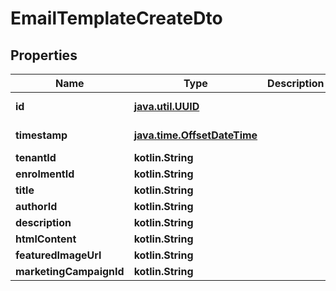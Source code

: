 
# EmailTemplateCreateDto

## Properties
| Name | Type | Description | Notes |
| ------------ | ------------- | ------------- | ------------- |
| **id** | [**java.util.UUID**](java.util.UUID.md) |  |  [optional] [readonly] |
| **timestamp** | [**java.time.OffsetDateTime**](java.time.OffsetDateTime.md) |  |  [optional] [readonly] |
| **tenantId** | **kotlin.String** |  |  [optional] |
| **enrolmentId** | **kotlin.String** |  |  [optional] |
| **title** | **kotlin.String** |  |  [optional] |
| **authorId** | **kotlin.String** |  |  [optional] |
| **description** | **kotlin.String** |  |  [optional] |
| **htmlContent** | **kotlin.String** |  |  [optional] |
| **featuredImageUrl** | **kotlin.String** |  |  [optional] |
| **marketingCampaignId** | **kotlin.String** |  |  [optional] |



